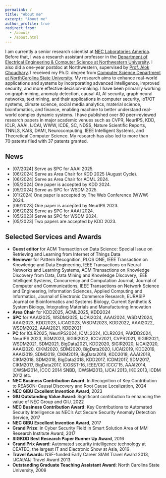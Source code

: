 ```yaml
---
permalink: /
title: "About me"
excerpt: "About me"
author_profile: true
redirect_from: 
  - /about/
  - /about.html
---
```


I am currently a senior research scientist at [NEC Laboratories America](https://www.nec-labs.com/research/data-science-system-security/people/zhengzhang-chen/). Before that, I was a research assistant professor in the [Department of Electrical Engineering & Computer Science at Northwestern University](http://cucis.ece.northwestern.edu/members/zzc472/). I also did a one-year postdoc at Northwestern, supervised by [Prof. Alok Choudhary](http://www.eecs.northwestern.edu/~choudhar/). I received my Ph.D. degree from [Computer Science Department at NorthCarolina State University](https://www.csc.ncsu.edu/). My research aims to enhance real-world applications and systems by incorporating advanced intelligence, improved security, and more effective decision-making. I have been primarily working on graph mining, anomaly detection, causal AI, AI security, graph neural networks, text mining, and their applications in computer security, IoT/OT systems, climate science, social media analytics, material science, bioinfomatics, and finance, enabling machine to better understand real-world complex dynamic systems. I have published over 80 peer-reviewed research papers in major academic venues such as CVPR, NeurIPS, KDD, ICLR, AAAI, IJCAI, WWW, ICDE, SC, NDSS, Nature Scientific Reports, TNNLS, KAIS, DAMI, Neurocomputing, IEEE Intelligent Systems, and Theoretical Computer Science. My research has also led to more than 70 patents filed with 37 patents granted. 


News
-----
- \[07/2024\] Serve as SPC for AAAI 2025.
- \[06/2024\] Serve as Area Chair for KDD 2025 (August Cycle).
- \[06/2024\] Serve as Area Chair for ACML 2024.
- \[05/2024\] One paper is accepted by KDD 2024.
- \[05/2024\] Serve as SPC for WSDM 2025.
- \[01/2024\] One paper is accepted by The Web Conference (WWW) 2024.
- \[09/2023\] One paper is accepted by NeurIPS 2023.
- \[06/2023\] Serve as SPC for AAAI 2024.
- \[05/2023\] Serve as SPC for WSDM 2024.
- \[05/2023\] Two papers are accepted by KDD 2023.


Selected Services and Awards
------
- **Guest editor** for ACM Transaction on Data Science: Special Issue on Retrieving and Learning from Internet of Things Data
- **Reviewer** for Pattern Recognition, PLOS ONE, IEEE Transaction on Knowledge and Data Engineering, IEEE Transactions on Neural Networks and Learning Systems, ACM Transactions on Knowledge Discovery from Data, Data Mining and Knowledge Discovery, IEEE Intelligent Systems, Concurrency and Computation Journal, Journal of Computer and Communications, IEEE Transactions on Network Science and Engineering, Information Sciences, Applied Computing and Informatics, Journal of Electronic Commerce Research, EURASIP Journal on Bioinformatics and Systems Biology, Current Synthetic & System Biology, Integrating Materials and Manufacturing Innovation
- **Area Chair** for KDD2025, ACML2025, KDD2024
- **SPC** for AAAI2025, WSDM2025, IJCAI2024, AAAI2024, WSDM2024, AAAI2023, KDD2023, IJCAI2023, WSDM2023, KDD2022, AAAI2022, WSDM2022, AAAI2021, KDD2021
- **PC** for ICLR2025, NeurIPS2024, ICML2024, ICLR2024, PAKDD2024, NeurIPS 2023, SDM2023, SIGIR2022, ICCV2021, CVPR2021, SIGIR2021, WSDM2021, SDM2021, BigData2021, KDD2020, SIGIR2020, IJCAI2020, AAAI2020, CIKM2020, SDM2020, BigData2020, IJCAI2019, KDD2019, AAAI2019, SDM2019, CIKM2019, BigData2019, KDD2018, AAAI2018, CIKM2018, SDM2018, BigData2018, KDD2017, ICDM2017, SDM2017, CIKM2017, BigData2017, ICOSST-16, IEEE/CIC ICCC'15, AAAI2014, ICWSM2014, ICCC 2014 SNBD, ICWSM2013, IJCAI 2013, IKE 2013, ICDM 2012 etc.
- **NEC Business Contribution Award**: In Recognition of Key Contribution to REASON: Causal Discovery and Root Cause Localization, 2024
- **NEC GIBU Excellent Invention Award**, 2023
- **GIU Outstanding Value Award**: Significant contribution to enhancing the value of NEC Group and GIU, 2022
- **NEC Business Contribution Award**: Key Contributions to Automated Security Intelligence as NEC’s Act Secure Security Anomaly Detection Service, 2017
- **NEC GIBU Excellent Invention Award**, 2017
- **Grand Prize**: in Cyber Security Field in Smart Solution Area of MM Research Institute Award, 2017
- **SIGKDD Best Research Paper Runner Up Award**, 2016
- **Grand Prix Award**: Automated security intelligence technology at CEATEC, the largest IT and Electronic Show at Asia, 2016
- **Travel Awards**: NSF-funded Early Career SIAM Travel Award 2013, IJCAI/AIJ Travel Award 2013
- **Outstanding Graduate Teaching Assistant Award**: North Carolina State University, 2009


<!-- A data-driven personal website
======
Like many other Jekyll-based GitHub Pages templates, academicpages makes you separate the website's content from its form. The content & metadata of your website are in structured markdown files, while various other files constitute the theme, specifying how to transform that content & metadata into HTML pages. You keep these various markdown (.md), YAML (.yml), HTML, and CSS files in a public GitHub repository. Each time you commit and push an update to the repository, the [GitHub pages](https://pages.github.com/) service creates static HTML pages based on these files, which are hosted on GitHub's servers free of charge.

Many of the features of dynamic content management systems (like Wordpress) can be achieved in this fashion, using a fraction of the computational resources and with far less vulnerability to hacking and DDoSing. You can also modify the theme to your heart's content without touching the content of your site. If you get to a point where you've broken something in Jekyll/HTML/CSS beyond repair, your markdown files describing your talks, publications, etc. are safe. You can rollback the changes or even delete the repository and start over -- just be sure to save the markdown files! Finally, you can also write scripts that process the structured data on the site, such as [this one](https://github.com/academicpages/academicpages.github.io/blob/master/talkmap.ipynb) that analyzes metadata in pages about talks to display [a map of every location you've given a talk](https://academicpages.github.io/talkmap.html).

Getting started
======
1. Register a GitHub account if you don't have one and confirm your e-mail (required!)
1. Fork [this repository](https://github.com/academicpages/academicpages.github.io) by clicking the "fork" button in the top right. 
1. Go to the repository's settings (rightmost item in the tabs that start with "Code", should be below "Unwatch"). Rename the repository "[your GitHub username].github.io", which will also be your website's URL.
1. Set site-wide configuration and create content & metadata (see below -- also see [this set of diffs](http://archive.is/3TPas) showing what files were changed to set up [an example site](https://getorg-testacct.github.io) for a user with the username "getorg-testacct")
1. Upload any files (like PDFs, .zip files, etc.) to the files/ directory. They will appear at https://[your GitHub username].github.io/files/example.pdf.  
1. Check status by going to the repository settings, in the "GitHub pages" section

Site-wide configuration
------
The main configuration file for the site is in the base directory in [_config.yml](https://github.com/academicpages/academicpages.github.io/blob/master/_config.yml), which defines the content in the sidebars and other site-wide features. You will need to replace the default variables with ones about yourself and your site's github repository. The configuration file for the top menu is in [_data/navigation.yml](https://github.com/academicpages/academicpages.github.io/blob/master/_data/navigation.yml). For example, if you don't have a portfolio or blog posts, you can remove those items from that navigation.yml file to remove them from the header. 

Create content & metadata
------
For site content, there is one markdown file for each type of content, which are stored in directories like _publications, _talks, _posts, _teaching, or _pages. For example, each talk is a markdown file in the [_talks directory](https://github.com/academicpages/academicpages.github.io/tree/master/_talks). At the top of each markdown file is structured data in YAML about the talk, which the theme will parse to do lots of cool stuff. The same structured data about a talk is used to generate the list of talks on the [Talks page](https://academicpages.github.io/talks), each [individual page](https://academicpages.github.io/talks/2012-03-01-talk-1) for specific talks, the talks section for the [CV page](https://academicpages.github.io/cv), and the [map of places you've given a talk](https://academicpages.github.io/talkmap.html) (if you run this [python file](https://github.com/academicpages/academicpages.github.io/blob/master/talkmap.py) or [Jupyter notebook](https://github.com/academicpages/academicpages.github.io/blob/master/talkmap.ipynb), which creates the HTML for the map based on the contents of the _talks directory).

**Markdown generator**

I have also created [a set of Jupyter notebooks](https://github.com/academicpages/academicpages.github.io/tree/master/markdown_generator
) that converts a CSV containing structured data about talks or presentations into individual markdown files that will be properly formatted for the academicpages template. The sample CSVs in that directory are the ones I used to create my own personal website at stuartgeiger.com. My usual workflow is that I keep a spreadsheet of my publications and talks, then run the code in these notebooks to generate the markdown files, then commit and push them to the GitHub repository.

How to edit your site's GitHub repository
------
Many people use a git client to create files on their local computer and then push them to GitHub's servers. If you are not familiar with git, you can directly edit these configuration and markdown files directly in the github.com interface. Navigate to a file (like [this one](https://github.com/academicpages/academicpages.github.io/blob/master/_talks/2012-03-01-talk-1.md) and click the pencil icon in the top right of the content preview (to the right of the "Raw | Blame | History" buttons). You can delete a file by clicking the trashcan icon to the right of the pencil icon. You can also create new files or upload files by navigating to a directory and clicking the "Create new file" or "Upload files" buttons. 

Example: editing a markdown file for a talk
![Editing a markdown file for a talk](/images/editing-talk.png)

For more info
------
More info about configuring academicpages can be found in [the guide](https://academicpages.github.io/markdown/). The [guides for the Minimal Mistakes theme](https://mmistakes.github.io/minimal-mistakes/docs/configuration/) (which this theme was forked from) might also be helpful. -->
